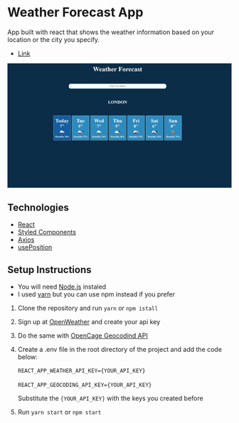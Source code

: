 # Weather Forecast App
App built with react that shows the weather information based on your location or the city you specify.

- [Link](saullbrandao.github.io/weather-forecast)

![weather-app](https://raw.githubusercontent.com/saullbrandao/weather-forecast/main/weather-app.jpg "Weather App")

## Technologies
- [React](https://github.com/facebook/react)
- [Styled Components](https://github.com/styled-components/styled-components)
- [Axios](https://github.com/axios/axios)
- [usePosition](https://github.com/trekhleb/use-position) 

## Setup Instructions
- You will need [Node.js](https://nodejs.org/) instaled
- I used [yarn](https://yarnpkg.com/getting-started/install) but you can use npm instead if you prefer

1. Clone the repository and run `yarn` or `npm istall`
2. Sign up at [OpenWeather](https://openweathermap.org/) and create your api key
3. Do the same with [OpenCage Geocodind API](https://opencagedata.com/)
4. Create a .env file in the root directory of the project and add the code below: 
    
    ```
    REACT_APP_WEATHER_API_KEY={YOUR_API_KEY}

    REACT_APP_GEOCODING_API_KEY={YOUR_API_KEY}

    ```
    Substitute the `{YOUR_API_KEY}` with the keys you created before
5. Run `yarn start` or `npm start`
